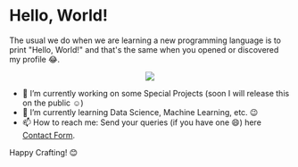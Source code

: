 <!--
**LordDashMe/LordDashMe** is a ✨ _special_ ✨ repository because its `README.md` (this file) appears on your GitHub profile.

Here are some ideas to get you started:

- 🔭 I’m currently working on ...
- 🌱 I’m currently learning ...
- 👯 I’m looking to collaborate on ...
- 🤔 I’m looking for help with ...
- 💬 Ask me about ...
- 📫 How to reach me: ...
- 😄 Pronouns: ...
- ⚡ Fun fact: ...
-->

# Hello, World!

The usual we do when we are learning a new programming language is to print "Hello, World!" and that's the same when you opened or discovered my profile :joy:.

<p align="center">
  <a href="https://github.com/LordDashMe/github-contribution-stats/">
    <img src="https://github-contribution-stats.vercel.app/api/?username=lorddashme" />
  </a>
</p>

- 🔭 I’m currently working on some Special Projects (soon I will release this on the public :relaxed:)
- 🌱 I’m currently learning Data Science, Machine Learning, etc. :wink:
- 📫 How to reach me: Send your queries (if you have one :smile:) here [Contact Form](http://lorddashme.github.io/contact/).

Happy Crafting! :blush:
